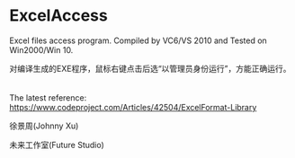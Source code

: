 # ExcelAccess

Excel files access program. Compiled by VC6/VS 2010 and Tested on Win2000/Win 10.

对编译生成的EXE程序，鼠标右键点击后选“以管理员身份运行”，方能正确运行。  　

The latest reference: https://www.codeproject.com/Articles/42504/ExcelFormat-Library

徐景周(Johnny Xu)

未来工作室(Future Studio)

